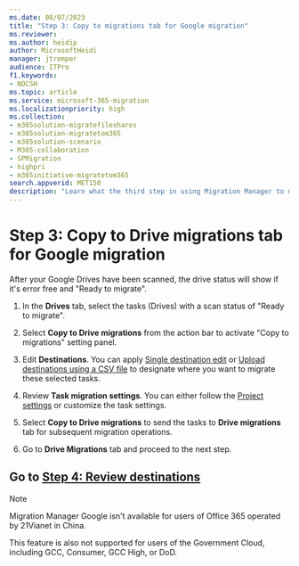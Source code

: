 ```yaml
---
ms.date: 08/07/2023
title: "Step 3: Copy to migrations tab for Google migration"
ms.reviewer: 
ms.author: heidip
author: MicrosoftHeidi
manager: jtremper
audience: ITPro
f1.keywords:
- NOCSH
ms.topic: article
ms.service: microsoft-365-migration
ms.localizationpriority: high
ms.collection:
- m365solution-migratefileshares
- m365solution-migratetom365
- m365solution-scenario 
- M365-collaboration
- SPMigration
- highpri
- m365initiative-migratetom365
search.appverid: MET150
description: "Learn what the third step in using Migration Manager to migrate Google Drive."
---
```


# Step 3: Copy to Drive migrations tab for Google migration

After your Google Drives have been scanned, the drive status will show if it's error free and "Ready to migrate".  

1. In the **Drives** tab, select the tasks (Drives) with a scan status of "Ready to migrate".

1. Select **Copy to Drive migrations** from the action bar to activate "Copy to migrations" setting panel.

1. Edit **Destinations**. You can apply [Single destination edit](/sharepointmigration/mm-google-step4-review-destinations) or [Upload destinations using a CSV file](/sharepointmigration/mm-google-step4-review-destinations) to designate where you want to migrate these selected tasks.

1. Review **Task migration settings**. You can either follow the [Project settings](/sharepointmigration/mm-project-settings) or customize the task settings.

1. Select **Copy to Drive migrations** to send the tasks to **Drive migrations** tab for subsequent migration operations.

1. Go to **Drive Migrations** tab and proceed to the next step.

## Go to [**Step 4: Review destinations**](mm-google-step4-review-destinations.md)

>[!NOTE]
>Migration Manager Google isn't available for users of Office 365 operated by 21Vianet in China.
>
> This feature is also not supported for users of the Government Cloud, including GCC, Consumer, GCC High, or DoD.

